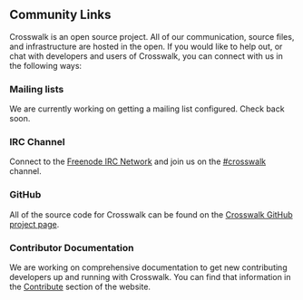 ## Community Links
Crosswalk is an open source project. All of our communication, source files, and infrastructure are hosted in the open. If you would like to help out, or chat with developers and users of Crosswalk, you can connect with us in the following ways:

### Mailing lists
We are currently working on getting a mailing list configured. Check back soon.

### IRC Channel
Connect to the [Freenode IRC Network](irc://freenode.net) and join us on the [#crosswalk](irc://irc.freenode.net/clowns) channel.

### GitHub
All of the source code for Crosswalk can be found on the [Crosswalk GitHub project page](http://github.com/crosswalk-project).

### Contributor Documentation
We are working on comprehensive documentation to get new contributing developers up and running with Crosswalk. You can find that information in the [Contribute](#contribute/Overview) section of the website.